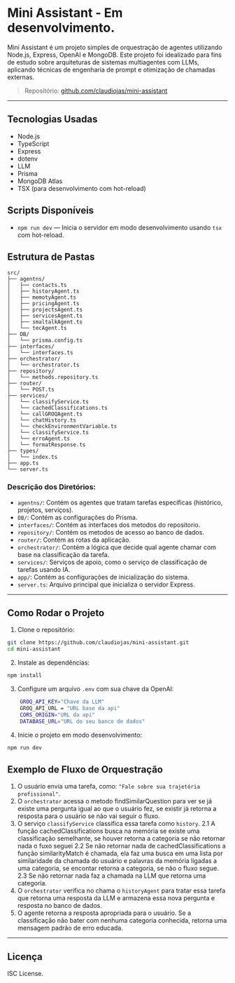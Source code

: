 # Mini Assistant - Em desenvolvimento.
Mini Assistant é um projeto simples de orquestração de agentes utilizando Node.js, Express, OpenAI e MongoDB.
Este projeto foi idealizado para fins de estudo sobre arquiteturas de sistemas multiagentes com LLMs, 
aplicando técnicas de engenharia de prompt e otimização de chamadas externas.

> Repositório: [github.com/claudiojas/mini-assistant](https://github.com/claudiojas/mini-assistant.git)

---

## Tecnologias Usadas

- Node.js
- TypeScript
- Express
- dotenv
- LLM
- Prisma
- MongoDB Atlas
- TSX (para desenvolvimento com hot-reload)

## Scripts Disponíveis

- `npm run dev` — Inicia o servidor em modo desenvolvimento usando `tsx` com hot-reload.

## Estrutura de Pastas

```
src/
├── agentns/
│   ├── contacts.ts
│   ├── historyAgent.ts
│   ├── memotyAgent.ts
│   ├── pricingAgent.ts
│   ├── projectsAgent.ts
│   ├── servicesAgent.ts
│   ├── smaltalkAgent.ts
│   └── tecAgent.ts
├── DB/
│   └── prisma.config.ts
├── interfaces/
│   └── interfaces.ts
├── orchestrator/
│   └── orchestrator.ts
├── repository/
│   └── methods.repository.ts
├── router/
│   └── POST.ts
├── services/
│   └── classifyService.ts
│   └── cachedClassifications.ts
│   └── callGROQAgent.ts
│   └── chatHistory.ts
│   └── checkEnvironmentVariable.ts
│   └── classifyService.ts
│   └── erroAgent.ts
│   └── formatResponse.ts
├── types/
│   └── index.ts
├── app.ts
└── server.ts
```

### Descrição dos Diretórios:

- `agentns/`: Contém os agentes que tratam tarefas específicas (histórico, projetos, serviços).
- `DB/`: Contém as configurações do Prisma.
- `interfaces/`: Contém as interfaces dos metodos do repositorio.
- `repository/`: Contém os metodos de acesso ao banco de dados.
- `router/`: Contém as rotas da aplicação.
- `orchestrator/`: Contém a lógica que decide qual agente chamar com base na classificação da tarefa.
- `services/`: Serviços de apoio, como o serviço de classificação de tarefas usando IA.
- `app/`: Contém as configurações de inicialização do sistema.
- `server.ts`: Arquivo principal que inicializa o servidor Express.

---

## Como Rodar o Projeto

1. Clone o repositório:

```bash
git clone https://github.com/claudiojas/mini-assistant.git
cd mini-assistant
```

2. Instale as dependências:

```bash
npm install
```

3. Configure um arquivo `.env` com sua chave da OpenAI:

```bash
    GROQ_API_KEY="Chave da LLM"
    GROQ_API_URL = "URL base da api"
    CORS_ORIGIN="URL da api" 
    DATABASE_URL="URL do seu banco de dados"
```

4. Inicie o projeto em modo desenvolvimento:

```bash
npm run dev
```

## Exemplo de Fluxo de Orquestração

1. O usuário envia uma tarefa, como: `"Fale sobre sua trajetória profissional"`.
2. O `orchestrator` acessa o metodo findSimilarQuestion para ver se já existe uma pergunta igual ao que o usuário fez, se existir já retorna a resposta para o usuário se não vai seguir o fluxo.
3. O serviço `classifyService` classifica essa tarefa como `history`.
    2.1 A função cachedClassifications busca na memória se existe uma classificação semelhante, se houver retorna a categoria se não retornar nada o fuxo seguei
    2.2 Se não retornar nada de cachedClassifications a função similarityMatch é chamada, ela faz uma busca em uma lista por similaridade da chamada do usuário e palavras da memória ligadas a uma categoria, se encontar retorna a categoria, se não o fluxo segue.
    2.3 Se não retornar nada faz a chamada na LLM que retorna uma categoria.
4. O `orchestrator` verifica no chama o `historyAgent` para tratar essa tarefa que retorna uma resposta da LLM e armazena essa nova pergunta e resposta no banco de dados.
4. O agente retorna a resposta apropriada para o usuário.
Se a classificação não bater com nenhuma categoria conhecida, retorna uma mensagem padrão de erro educada.

---

## Licença

ISC License.


